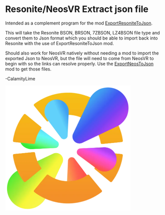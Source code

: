 # Resonite/NeosVR Extract json file
Intended as a complement program for the mod [ExportResoniteToJson](https://github.com/LimeProgramming/ExportResoniteToJson).

This will take the Resonite BSON, BRSON, 7ZBSON, LZ4BSON file type and convert them to Json format which you should be able to import back into Resonite with the use of ExportResoniteToJson mod.

Should also work for NeosVR natively without needing a mod to import the exported Json to NeosVR, but the file will need to come from NeosVR to begin with so the links can resolve properly. Use the [ExportNeosToJson](https://github.com/zkxs/ExportNeosToJson) mod to get those files.

-CalamityLime

 
<img align="center" alt="Neos2Logo" width="400px" src="https://raw.githubusercontent.com/LimeProgramming/ResoniteExtractJson/master/images/neos2logo.webp"/>